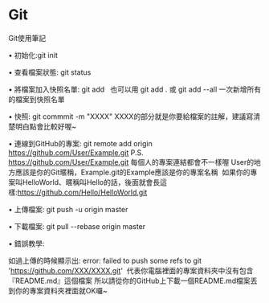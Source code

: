 # Git
Git使用筆記

• 初始化:git init

• 查看檔案狀態: git status

• 將檔案加入快照名單: git add <filename>
   也可以用 git add . 或 git add --all 一次新增所有的檔案到快照名單

• 快照: git commmit -m "XXXX"
  XXXX的部分就是你要給檔案的註解，建議寫清楚明白點會比較好喔~
  

• 連線到GitHub的專案: git remote add origin https://github.com/User/Example.git
    P.S. https://github.com/User/Example.git 每個人的專案連結都會不一樣喔 User的地方應該是你的Git暱稱，Example.git的Example應該是你的專案名稱
    如果你的專案叫HelloWorld、暱稱叫Hello的話，後面就會長這樣:https://github.com/Hello/HelloWorld.git
  
• 上傳檔案: git push -u origin master

• 下載檔案: git pull --rebase origin master

• 錯誤教學:

如過上傳的時候顯示出: error: failed to push some refs to git 'https://github.com/XXX/XXXX.git'
  代表你電腦裡面的專案資料夾中沒有包含『README.md』這個檔案 所以請從你的GitHub上下載一個README.md檔案丟到你的專案資料夾裡面就OK囉~
  
  
